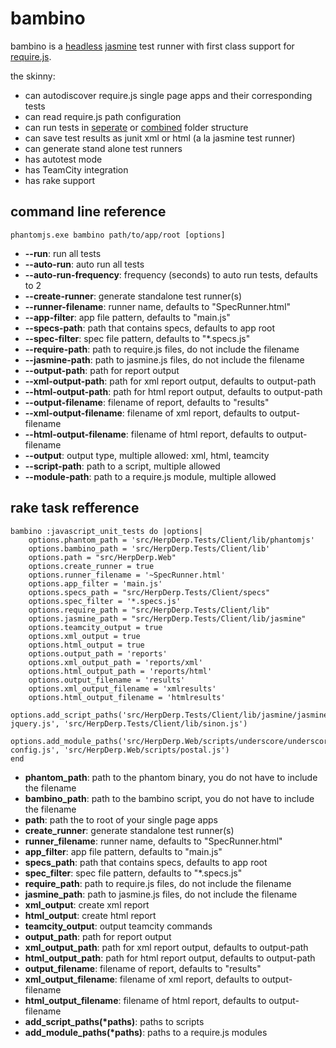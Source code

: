 # bambino

bambino is a [headless](http://phantomjs.org) [jasmine](https://github.com/pivotal/jasmine) test runner with first class support for [require.js](http://github.com/jrburke/requirejs).

the skinny:

* can autodiscover require.js single page apps and their corresponding tests
* can read require.js path configuration
* can run tests in [seperate](bambino/tree/master/example/seperate) or [combined](bambino/tree/master/example/combined) folder structure
* can save test results as junit xml or html (a la jasmine test runner)
* can generate stand alone test runners
* has autotest mode
* has TeamCity integration
* has rake support

## command line reference

    phantomjs.exe bambino path/to/app/root [options]
    
* **--run**: run all tests
* **--auto-run**: auto run all tests
* **--auto-run-frequency**: frequency (seconds) to auto run tests, defaults to 2
* **--create-runner**: generate standalone test runner(s)
* **--runner-filename**: runner name, defaults to "SpecRunner.html"
* **--app-filter**: app file pattern, defaults to "main.js"
* **--specs-path**: path that contains specs, defaults to app root
* **--spec-filter**: spec file pattern, defaults to "*.specs.js"
* **--require-path**: path to require.js files, do not include the filename
* **--jasmine-path**: path to jasmine.js files, do not include the filename
* **--output-path**: path for report output
* **--xml-output-path**: path for xml report output, defaults to output-path
* **--html-output-path**: path for html report output, defaults to output-path
* **--output-filename**: filename of report, defaults to "results"
* **--xml-output-filename**: filename of xml report, defaults to output-filename
* **--html-output-filename**: filename of html report, defaults to output-filename
* **--output**: output type, multiple allowed: xml, html, teamcity
* **--script-path**: path to a script, multiple allowed
* **--module-path**: path to a require.js module, multiple allowed

## rake task refference

    bambino :javascript_unit_tests do |options|
        options.phantom_path = 'src/HerpDerp.Tests/Client/lib/phantomjs'
        options.bambino_path = 'src/HerpDerp.Tests/Client/lib'
        options.path = "src/HerpDerp.Web"
        options.create_runner = true
        options.runner_filename = '~SpecRunner.html'
        options.app_filter = 'main.js'
        options.specs_path = "src/HerpDerp.Tests/Client/specs"
        options.spec_filter = '*.specs.js'
        options.require_path = "src/HerpDerp.Tests/Client/lib"
        options.jasmine_path = "src/HerpDerp.Tests/Client/lib/jasmine"
        options.teamcity_output = true
        options.xml_output = true
        options.html_output = true
        options.output_path = 'reports'
        options.xml_output_path = 'reports/xml'
        options.html_output_path = 'reports/html'
        options.output_filename = 'results'
        options.xml_output_filename = 'xmlresults'
        options.html_output_filename = 'htmlresults'
        options.add_script_paths('src/HerpDerp.Tests/Client/lib/jasmine/jasmine-jquery.js', 'src/HerpDerp.Tests/Client/lib/sinon.js')
        options.add_module_paths('src/HerpDerp.Web/scripts/underscore/underscore-config.js', 'src/HerpDerp.Web/scripts/postal.js')
    end

* **phantom_path**: path to the phantom binary, you do not have to include the filename
* **bambino_path**: path to the bambino script, you do not have to include the filename
* **path**: path the to root of your single page apps
* **create_runner**: generate standalone test runner(s)
* **runner_filename**: runner name, defaults to "SpecRunner.html"
* **app_filter**: app file pattern, defaults to "main.js"
* **specs_path**: path that contains specs, defaults to app root
* **spec_filter**: spec file pattern, defaults to "*.specs.js"
* **require_path**: path to require.js files, do not include the filename
* **jasmine_path**: path to jasmine.js files, do not include the filename
* **xml_output**: create xml report
* **html_output**: create html report
* **teamcity_output**: output teamcity commands
* **output_path**: path for report output
* **xml_output_path**: path for xml report output, defaults to output-path
* **html_output_path**: path for html report output, defaults to output-path
* **output_filename**: filename of report, defaults to "results"
* **xml_output_filename**: filename of xml report, defaults to output-filename
* **html_output_filename**: filename of html report, defaults to output-filename
* **add_script_paths(*paths)**: paths to scripts
* **add_module_paths(*paths)**: paths to a require.js modules



